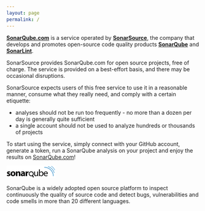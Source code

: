 ```yaml
---
layout: page
permalink: /
---
```


**[SonarQube.com](https://sonarqube.com)** is a service operated by **[SonarSource](http://www.sonarsource.com)**, the company that develops and promotes open-source code quality products **[SonarQube](http://www.sonarqube.org)** and **[SonarLint](http://www.sonarlint.org)**.

SonarSource provides SonarQube.com for open source projects, free of charge. The service is provided on a best-effort basis, and there may be occasional disruptions.

SonarSource expects users of this free service to use it in a reasonable manner, consume what they really need, and comply with a certain etiquette:

- analyses should not be run too frequently - no more than a dozen per day is generally quite sufficient
- a single account should not be used to analyze hundreds or thousands of projects

To start using the service, simply connect with your GitHub account, generate a token, run a SonarQube analysis on your project and enjoy the results on [SonarQube.com](https://sonarqube.com)!

![SonarQube](/images/sonarqube_black_128px.png)

SonarQube is a widely adopted open source platform to inspect continuously the
quality of source code and detect bugs, vulnerabilities and code smells in more
than 20 different languages.

